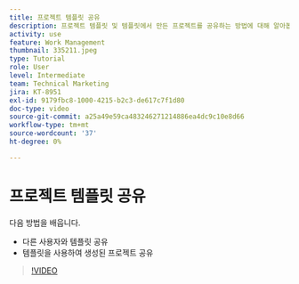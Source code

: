 ```yaml
---
title: 프로젝트 템플릿 공유
description: 프로젝트 템플릿 및 템플릿에서 만든 프로젝트를 공유하는 방법에 대해 알아봅니다.
activity: use
feature: Work Management
thumbnail: 335211.jpeg
type: Tutorial
role: User
level: Intermediate
team: Technical Marketing
jira: KT-8951
exl-id: 9179fbc8-1000-4215-b2c3-de617c7f1d80
doc-type: video
source-git-commit: a25a49e59ca483246271214886ea4dc9c10e8d66
workflow-type: tm+mt
source-wordcount: '37'
ht-degree: 0%

---
```


# 프로젝트 템플릿 공유

다음 방법을 배웁니다.

* 다른 사용자와 템플릿 공유
* 템플릿을 사용하여 생성된 프로젝트 공유

>[!VIDEO](https://video.tv.adobe.com/v/335211/?quality=12&learn=on)
